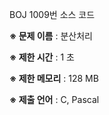 BOJ 1009번 소스 코드

<b>※ 문제 이름</b> : 분산처리

<b>※ 제한 시간</b> : 1 초

<b>※ 제한 메모리</b> : 128 MB

<b>※ 제출 언어</b> : C, Pascal